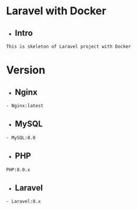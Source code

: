 # Laravel with Docker
- ## Intro
```
This is skeleton of Laravel project with Docker
```

# Version
- ## Nginx
```
- Nginx:latest
```

- ## MySQL
```
- MySQL:8.0
```

- ## PHP
```
PHP:8.0.x
```

- ## Laravel
```
- Laravel:8.x
```


